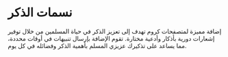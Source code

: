 # نسمات الذكر
 إضافة مميزة لمتصفحات كروم تهدف إلى تعزيز الذكر في حياة المسلمين من خلال توفير إشعارات دورية بأذكار وأدعية مختارة. تقوم الإضافة بإرسال تنبيهات في أوقات محددة، مما يساعد على تذكيرك عزيزي المسلم بأهمية الذكر وفضائله في كل يوم.
